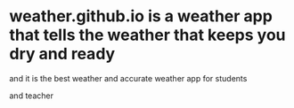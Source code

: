 # weather.github.io is a weather app that tells the weather that keeps you dry and ready
and it is the best weather and accurate weather app for students

and teacher
